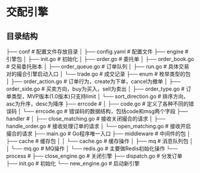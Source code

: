 # 交配引擎
## 目录结构
├── conf                     # 配置文件存放目录
│   ├── config.yaml          # 配置文件
├── engine                   # 引擎包
│   ├── init.go              # 初始化
│   ├── order.go             # 委托单
│   ├── order_book.go        # 交易委托账本
│   ├── order_queue.go       # 订单队列
│   ├── run.go               # 具体交易对的撮合引擎启动入口
│   └── trade.go             # 成交记录
├── enum                     # 枚举类型的包
│   ├── order_action.go      # 订单行为，create为下单，cancel为撤单
│   ├── order_side.go        # 买卖方向，buy为买入，sell为卖出
│   ├── order_type.go        # 订单类型，MVP版本(1.0版本)只支持limit
│   └── sort_direction.go    # 排序方向，asc为升序，desc为降序
├── errcode                  #
│   ├── code.go              # 定义了各种不同的错误码
│   └── errcode.go           # 错误码的数据结构，包括code和msg两个字段
├── handler                  #
│   ├── close_matching.go    # 接收关闭撮合的请求
│   ├── handle_order.go      # 接收处理订单的请求
│   └── open_matching.go     # 接收开启撮合的请求
├── main.go                  # Go程序唯一入口
├── middleware               # 中间件的包
│   ├── cache                # 缓存包
│   │   └── cache.go         # 缓存操作
│   ├── mq                   # 消息队列包
│   │   └── mq.go            # MQ操作
│   └── redis.go             # 主要做Redis初始化操作
└── process                  #
    ├── close_engine.go      # 关闭引擎
    ├── dispatch.go          # 分发订单
    ├── init.go              # 初始化
    └── new_engine.go        # 启动新引擎